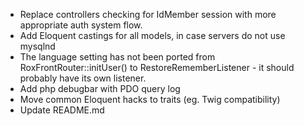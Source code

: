 * Replace controllers checking for IdMember session with more appropriate auth system flow.
* Add Eloquent castings for all models, in case servers do not use mysqlnd
* The language setting has not been ported from RoxFrontRouter::initUser() to RestoreRememberListener - it should
probably have its own listener.
* Add php debugbar with PDO query log
* Move common Eloquent hacks to traits (eg. Twig compatibility)
* Update README.md 
